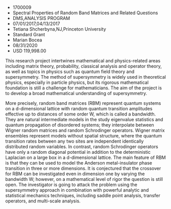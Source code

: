 
* 1700009
* Spectral Properties of Random Band Matrices and Related Questions
* DMS,ANALYSIS PROGRAM
* 07/01/2017,04/13/2017
* Tetiana Shcherbyna,NJ,Princeton University
* Standard Grant
* Marian Bocea
* 08/31/2020
* USD 119,998.00

This research project intertwines mathematical and physics-related areas
including matrix theory, probability, classical analysis and operator theory, as
well as topics in physics such as quantum field theory and supersymmetry. The
method of supersymmetry is widely used in theoretical physics, especially in
particle physics, but its rigorous mathematical foundation is still a challenge
for mathematicians. The aim of the project is to develop a broad mathematical
understanding of supersymmetry.

More precisely, random band matrices (RBM) represent quantum systems on a
d-dimensional lattice with random quantum transition amplitudes effective up to
distances of some order W, which is called a bandwidth. They are natural
intermediate models in the study eigenvalue statistics and quantum propagation
of disordered systems; they interpolate between Wigner random matrices and
random Schrodinger operators. Wigner matrix ensembles represent models without
spatial structure, where the quantum transition rates between any two sites are
independent identically distributed random variables. In contrast, random
Schrodinger operators have only a random diagonal potential in addition to the
deterministic Laplacian on a large box in a d-dimensional lattice. The main
feature of RBM is that they can be used to model the Anderson metal-insulator
phase transition in three or more dimensions. It is conjectured that the
crossover for RBM can be investigated even in dimension one by varying the
bandwidth W; however, on a mathematical level of rigor the question is still
open. The investigator is going to attack the problem using the supersymmetry
approach in combination with powerful analytic and statistical mechanics
techniques, including saddle point analysis, transfer operators, and multi-scale
analysis.
